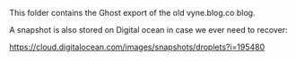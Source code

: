 This folder contains the Ghost export of the old vyne.blog.co blog.

A snapshot is also stored on Digital ocean in case we ever need to recover:

https://cloud.digitalocean.com/images/snapshots/droplets?i=195480

